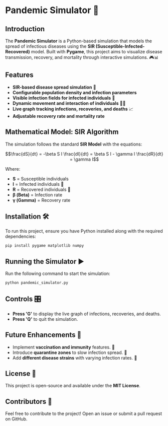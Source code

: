 # Pandemic Simulator 🦠

## Introduction
The **Pandemic Simulator** is a Python-based simulation that models the spread of infectious diseases using the **SIR (Susceptible-Infected-Recovered)** model. Built with **Pygame**, this project aims to visualize disease transmission, recovery, and mortality through interactive simulations. 🎮📊

## Features
- **SIR-based disease spread simulation** 🏥
- **Configurable population density and infection parameters**
- **Visible infection fields for infected individuals** 🔴
- **Dynamic movement and interaction of individuals** 🚶‍♂️
- **Live graph tracking infections, recoveries, and deaths** 📈
- **Adjustable recovery rate and mortality rate**

## Mathematical Model: SIR Algorithm
The simulation follows the standard **SIR Model** with the equations:

```math
\frac{dS}{dt} = -\beta S I
\frac{dI}{dt} = \beta S I - \gamma I
\frac{dR}{dt} = \gamma I
```

Where:
- **S** = Susceptible individuals
- **I** = Infected individuals 🤒
- **R** = Recovered individuals 💪
- **β (Beta)** = Infection rate
- **γ (Gamma)** = Recovery rate

## Installation 🛠️
To run this project, ensure you have Python installed along with the required dependencies:

```bash
pip install pygame matplotlib numpy
```

## Running the Simulator ▶️
Run the following command to start the simulation:

```bash
python pandemic_simulator.py
```

## Controls 🎛️
- **Press 'G'** to display the live graph of infections, recoveries, and deaths.
- **Press 'Q'** to quit the simulation.

## Future Enhancements 🚀
- Implement **vaccination and immunity** features. 💉
- Introduce **quarantine zones** to slow infection spread. 🚧
- Add **different disease strains** with varying infection rates. 🦠

## License 📜
This project is open-source and available under the **MIT License**.

## Contributors 🤝
Feel free to contribute to the project! Open an issue or submit a pull request on GitHub.

